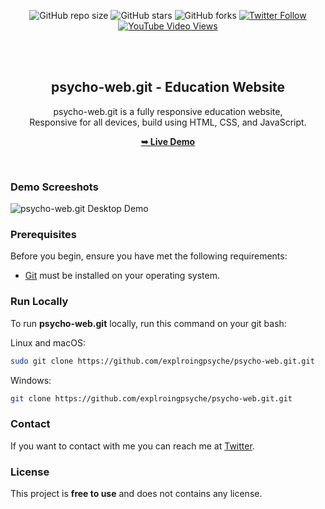 <div align="center">
  
  ![GitHub repo size](https://img.shields.io/github/repo-size/explroingpsyche/psycho-web.git)
  ![GitHub stars](https://img.shields.io/github/stars/explroingpsyche/psycho-web.git?style=social)
  ![GitHub forks](https://img.shields.io/github/forks/explroingpsyche/psycho-web.git?style=social)
[![Twitter Follow](https://img.shields.io/twitter/follow/explroingpsyche?style=social)](https://twitter.com/intent/follow?screen_name=explroingpsyche_)
  [![YouTube Video Views](https://img.shields.io/youtube/views/x26bQPxcFX4?style=social)](https://youtu.be/x26bQPxcFX4)

  <br />
  <br />

  <h2 align="center">psycho-web.git - Education Website</h2>

  psycho-web.git is a fully responsive education website, <br />Responsive for all devices, build using HTML, CSS, and JavaScript.

  <a href="https://explroingpsyche.github.io/psycho-web.git/"><strong>➥ Live Demo</strong></a>

</div>

<br />

### Demo Screeshots

![psycho-web.git Desktop Demo](./readme-images/desktop.png "Desktop Demo")

### Prerequisites

Before you begin, ensure you have met the following requirements:

* [Git](https://git-scm.com/downloads "Download Git") must be installed on your operating system.

### Run Locally

To run **psycho-web.git** locally, run this command on your git bash:

Linux and macOS:

```bash
sudo git clone https://github.com/explroingpsyche/psycho-web.git.git
```

Windows:

```bash
git clone https://github.com/explroingpsyche/psycho-web.git.git
```

### Contact

If you want to contact with me you can reach me at [Twitter](https://www.twitter.com/explroingpsyche).

### License

This project is **free to use** and does not contains any license.
